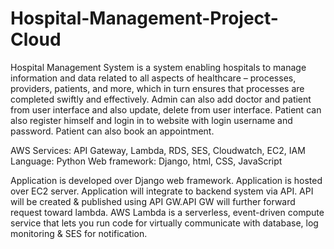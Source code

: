 # Hospital-Management-Project-Cloud

Hospital Management System is a system enabling hospitals to manage
information and data related to all aspects of healthcare – processes, providers,
patients, and more, which in turn ensures that processes are completed swiftly
and effectively.
Admin can also add doctor and patient from user interface and also update,
delete from user interface.
Patient can also register himself and login in to website with login username
and password. Patient can also book an appointment.

AWS Services: API Gateway, Lambda, RDS, SES, Cloudwatch, EC2, IAM
Language: Python
Web framework: Django, html, CSS, JavaScript

Application is developed over Django web framework. Application is hosted
over EC2 server.
Application will integrate to backend system via API. API will be created &
published using API GW.API GW will further forward request toward lambda.
AWS Lambda is a serverless, event-driven compute service that lets you run
code for virtually communicate with database, log monitoring & SES for
notification.
